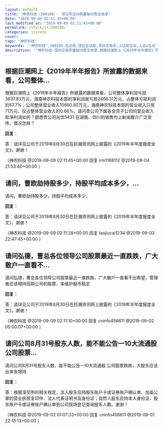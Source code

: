 ```yaml
---
layout: default
title: '神农科技（300189）- 深交所互动易董秘问答全收录'
date: "2019-09-09 02:11:45+00:00"
last_modified_at: "2019-09-09 02:11:45+00:00"
permalink: /stock/sz/300189/
categories: szstock
cover: 
tags: "神农科技"
keywords: '"神农科技",300189,互动易,深证互动易,深圳交易所,上证易互动,上证e互动'
description: '"神农科技-深圳交易所董秘问答全收录,根据巨潮网上《2019年半年报告》所披露的数据来看，公司整体净利润亏损3637.83万元，海南神农科技本部的净利润就亏损2466.31万元，占整体亏损利润的67.7%；公司整体营业收入10680.80万元，海南神农科技本部的营业收入只有71万元，仅占整体营业收入的0.66%。请问贵公司下属各全资子公司的营业收入和净利润如何？据悉贵公司兆优5431 在湖南、四川的销售均上新闻媒介广泛宣传，情况怎样？"'
---
```


## 根据巨潮网上《2019年半年报告》所披露的数据来看，公司整体...

根据巨潮网上《2019年半年报告》所披露的数据来看，公司整体净利润亏损3637.83万元，海南神农科技本部的净利润就亏损2466.31万元，占整体亏损利润的67.7%；公司整体营业收入10680.80万元，海南神农科技本部的营业收入只有71万元，仅占整体营业收入的0.66%。请问贵公司下属各全资子公司的营业收入和净利润如何？据悉贵公司兆优5431 在湖南、四川的销售均上新闻媒介广泛宣传，情况怎样？

**回复**：

答：请详见公司于2019年8月30日在巨潮资讯网上披露的《2019年半年度报度全文》。谢谢！ 

（神农科技  @2019-09-09 02:11:45+00:00 回复 irm1168112  @2019-09-04 21:53:40+00:00 ）

## 请问，曹欧劼持股多少，持股平均成本多少，...

请问，曹欧劼持股多少，持股平均成本多少，

**回复**：

答：请详见公司于2019年8月30日在巨潮资讯网上披露的《2019年半年度报度全文》，谢谢！ 

（神农科技  @2019-09-09 02:11:28+00:00 回复 laojiucai1234  @2019-09-03 22:47:45+00:00 ）

## 请问弘德，曹总各位领导公司股票最近一直跌跌，广大散户一直看不...

请问弘德，曹总各位领导公司股票最近一直跌跌，广大散户一直看不出希望，管理者应该增持回购公司的股票，来维护股市稳定

**回复**：

答：请详见公司于2019年8月30日在巨潮资讯网上披露的《2019年半年度报度全文》。谢谢！ 

（神农科技  @2019-09-09 02:11:10+00:00 回复 cninfo456611  @2019-09-02 05:00:07+00:00 ）

## 请问公司8月31号股东人数，能不能公告一10大流通股公司股票...

请问公司8月31号股东人数，能不能公告一10大流通股
公司股票跌跌，大股东应该出来发增持

**回复**：

答：根据深交所的相关规定，法人股东应持股东账户卡或证券账户确认单、加盖公章的营业执照复印件、法人代表证明书及身份证；自然人股东应持本人身份证、股东账户卡或证券账户确认单到公司现场登记查询股东人数。谢谢！ 

（神农科技  @2019-09-02 01:07:33+00:00 回复 cninfo456611  @2019-09-01 22:13:13+00:00 ）

